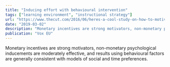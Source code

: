 ```yaml
---
title: "Inducing effort with behavioural intervention"
tags: ["learning environment", "instructional strategy"]
url: "https://www.thecut.com/2016/06/heres-a-cool-study-on-how-to-motivate-people-to-do-boring-mind-numbing-tasks.html"
date: "2019-03-02"
description: "Monetary incentives are strong motivators, non-monetary psychological inducements are moderately effective, and results using behavioural factors are generally consistent with models of social and time preferences."
publication: "Vox EU"
---
```


 Monetary incentives are strong motivators, non-monetary psychological inducements are moderately effective, and results using behavioural factors are generally consistent with models of social and time preferences.